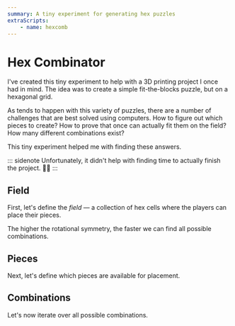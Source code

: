 ```yaml
---
summary: A tiny experiment for generating hex puzzles
extraScripts:
    - name: hexcomb
---
```


# Hex Combinator

I've created this tiny experiment to help with a 3D printing project I once had in mind. The idea was to create a simple fit-the-blocks puzzle, but on a hexagonal grid.

As tends to happen with this variety of puzzles, there are a number of challenges that are best solved using computers. How to figure out which pieces to create? How to prove that once can actually fit them on the field? How many different combinations exist?

This tiny experiment helped me with finding these answers.

::: sidenote
Unfortunately, it didn't help with finding time to actually finish the project. 🤷‍♂️
:::

## Field

First, let's define the _field_ — a collection of hex cells where the players can place their pieces.

<define-field>
</define-field>

The higher the rotational symmetry, the faster we can find all possible combinations.

## Pieces

Next, let's define which pieces are available for placement.

<define-pieces>
</define-pieces>

## Combinations

Let's now iterate over all possible combinations.

<compute-combs>
</compute-combs>
